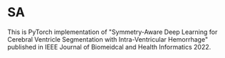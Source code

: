 # SA
This is PyTorch implementation of "Symmetry-Aware Deep Learning for Cerebral Ventricle Segmentation with Intra-Ventricular Hemorrhage" published in IEEE Journal of Biomeidcal and Health Informatics 2022.
